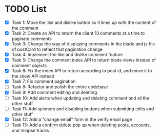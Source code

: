 # TODO List

- [X] Task 1: Move the like and dislike button so it lines up with the content of the comment
- [X] Task 2: Create an API to return the client 10 comments at a time to paginate comments
- [X] Task 3: Change the way of displaying comments in the blade and js file of postCard to reflect that pagination change
- [X] Task 4: Implement the like and dislike comment feature
- [X] Task 5: Change the comment index API to return blade views instead of comment objects
- [X] Task 6: Fix the index API to return according to post id, and move it to the show API instead
- [X] Task 7: Fix comment pagination
- [ ] Task 8: Refactor and polish the entire codebase
- [X] Task 9: Add comment editing and deleting
- [ ] Task 10: Add alerts when updating and deleting comment and all the other stuff
- [ ] Task 11: Add spinners and disabling buttons when submitting edits and other stuff
- [X] Task 12: Add a "change email" form in the verify email page
- [ ] Task 13: Add a confirm delete pop up when deleting posts, accounts, and relapse tracks